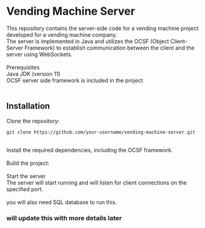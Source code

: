 # Vending Machine Server <br>
This repository contains the server-side code for a vending machine project developed for a vending machine company.<br>
The server is implemented in Java and utilizes the OCSF (Object Client-Server Framework) to establish communication between the client and the server using WebSockets.<br>
<br>
Prerequisites<br>
Java JDK (version 11)<br>
OCSF server side framework is included in the project<br><br>
## Installation<br>
Clone the repository:
```
git clone https://github.com/your-username/vending-machine-server.git
```
<br>
Install the required dependencies, including the OCSF framework.<br>
<br>
Build the project:<br>
<br>
Start the server <br>
The server will start running and will listen for client connections on the specified port. <br>
<br>
you will also need SQL database to run this.

### will update this with more details later
